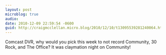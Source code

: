 ```yaml
---
layout: post
microblog: true
audio: 
date: 2010-12-09 22:59:54 -0600
guid: http://craigmcclellan.micro.blog/2010/12/10/t13095539281240064.html
---
```

Comcast DVR, why would you pick this week to not record Community, 30 Rock, and The Office?  It was claymation night on Community!
